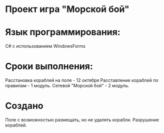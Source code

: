 # Проект игра "Морской бой"

# Язык программирования: 
C# с использованием WindowsForms

# Сроки выполнения: 
Расстановка кораблей на поле - 12 октября 
Расставление кораблей по правилам - 1 модуль.
Сетевой "Морской бой" - 2 модуль.

# Создано 
Поле c возможностью размещать, но не удалять корабли.
Разрушение кораблей.

